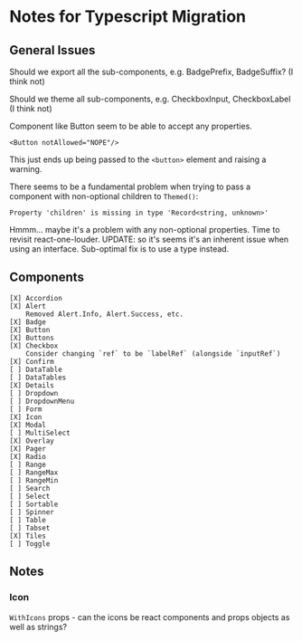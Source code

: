 # Notes for Typescript Migration

## General Issues

Should we export all the sub-components, e.g. BadgePrefix, BadgeSuffix?
(I think not)

Should we theme all sub-components, e.g. CheckboxInput, CheckboxLabel
(I think not)

Component like Button seem to be able to accept any properties.

    <Button notAllowed="NOPE"/>

This just ends up being passed to the `<button>` element and raising a
warning.

There seems to be a fundamental problem when trying to pass a component
with non-optional children to `Themed()`:

    Property 'children' is missing in type 'Record<string, unknown>'

Hmmm... maybe it's a problem with any non-optional properties.  Time to
revisit react-one-louder.
UPDATE: so it's seems it's an inherent issue when using an interface.
Sub-optimal fix is to use a type instead.

## Components

    [X] Accordion
    [X] Alert
        Removed Alert.Info, Alert.Success, etc.
    [X] Badge
    [X] Button
    [X] Buttons
    [X] Checkbox
        Consider changing `ref` to be `labelRef` (alongside `inputRef`)
    [X] Confirm
    [ ] DataTable
    [ ] DataTables
    [X] Details
    [ ] Dropdown
    [ ] DropdownMenu
    [ ] Form
    [X] Icon
    [X] Modal
    [ ] MultiSelect
    [X] Overlay
    [X] Pager
    [X] Radio
    [ ] Range
    [ ] RangeMax
    [ ] RangeMin
    [ ] Search
    [ ] Select
    [ ] Sortable
    [ ] Spinner
    [ ] Table
    [ ] Tabset
    [X] Tiles
    [ ] Toggle

## Notes

### Icon

`WithIcons` props - can the icons be react components and props objects
as well as strings?

